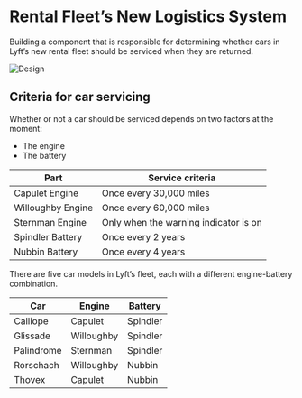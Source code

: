 # Rental Fleet’s New Logistics System

Building a component that is responsible for determining whether cars in Lyft’s new rental fleet should be serviced when they are returned.
       
![Design](https://github.com/Mostafa-Elseidy/Forage-Lyft-Back-End-Engineering/assets/67195496/5c746454-ded0-4f5b-a4a3-f6e1b1259dfd)

## Criteria for car servicing

Whether or not a car should be serviced depends on two factors at the moment:

- The engine
- The battery

| Part |Service criteria|
|---|---|
|Capulet Engine| Once every 30,000 miles|
|Willoughby Engine| Once every 60,000 miles|
|Sternman Engine| Only when the warning indicator is on|
|Spindler Battery| Once every 2 years|
|Nubbin Battery| Once every 4 years|

There are five car models in Lyft’s fleet, each with a different engine-battery combination.

|Car| Engine| Battery|
|---|---|---|
|Calliope| Capulet | Spindler |
|Glissade| Willoughby | Spindler ||
|Palindrome| Sternman | Spindler |
|Rorschach| Willoughby | Nubbin |
|Thovex| Capulet | Nubbin |
